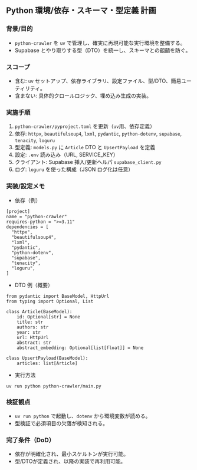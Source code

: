 ## Python 環境/依存・スキーマ・型定義 計画

### 背景/目的
- `python-crawler` を `uv` で管理し、確実に再現可能な実行環境を整備する。
- Supabase とやり取りする型（DTO）を統一し、スキーマとの齟齬を防ぐ。

### スコープ
- 含む: `uv` セットアップ、依存ライブラリ、設定ファイル、型/DTO、簡易ユーティリティ。
- 含まない: 具体的クロールロジック、埋め込み生成の実装。

### 実施手順
1. `python-crawler/pyproject.toml` を更新（`uv`用、依存定義）
2. 依存: `httpx`, `beautifulsoup4`, `lxml`, `pydantic`, `python-dotenv`, `supabase`, `tenacity`, `loguru`
3. 型定義: `models.py` に `Article` DTO と `UpsertPayload` を定義
4. 設定: `.env` 読み込み（URL, SERVICE_KEY）
5. クライアント: Supabase 挿入/更新ヘルパ `supabase_client.py`
6. ログ: `loguru` を使った構成（JSON ログ化は任意）

### 実装/設定メモ
- 依存（例）
```
[project]
name = "python-crawler"
requires-python = ">=3.11"
dependencies = [
  "httpx",
  "beautifulsoup4",
  "lxml",
  "pydantic",
  "python-dotenv",
  "supabase",
  "tenacity",
  "loguru",
]
```

- DTO 例（概要）
```
from pydantic import BaseModel, HttpUrl
from typing import Optional, List

class Article(BaseModel):
    id: Optional[str] = None
    title: str
    authors: str
    year: str
    url: HttpUrl
    abstract: str
    abstract_embedding: Optional[list[float]] = None

class UpsertPayload(BaseModel):
    articles: list[Article]
```

- 実行方法
```
uv run python python-crawler/main.py
```

### 検証観点
- `uv run python` で起動し、`dotenv` から環境変数が読める。
- 型検証で必須項目の欠落が検知される。

### 完了条件（DoD）
- 依存が明確化され、最小スケルトンが実行可能。
- 型/DTOが定義され、以降の実装で再利用可能。


